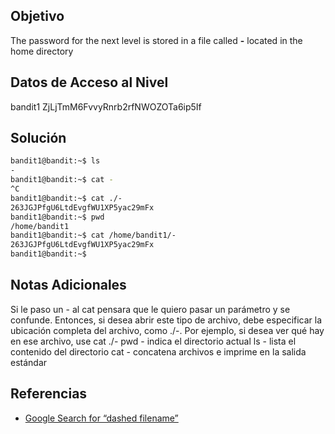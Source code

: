 ## Objetivo
The password for the next level is stored in a file called **-** located in the home directory
## Datos de Acceso al Nivel
bandit1
ZjLjTmM6FvvyRnrb2rfNWOZOTa6ip5If
## Solución
```bash
bandit1@bandit:~$ ls
-
bandit1@bandit:~$ cat -
^C
bandit1@bandit:~$ cat ./-
263JGJPfgU6LtdEvgfWU1XP5yac29mFx
bandit1@bandit:~$ pwd
/home/bandit1
bandit1@bandit:~$ cat /home/bandit1/-
263JGJPfgU6LtdEvgfWU1XP5yac29mFx
bandit1@bandit:~$
```
## Notas Adicionales
Si le paso un - al cat pensara que le quiero pasar un parámetro y se confunde. Entonces, si desea abrir este tipo de archivo, debe especificar la ubicación completa del archivo, como ./-. Por ejemplo, si desea ver qué hay en ese archivo, use cat ./-
pwd - indica el directorio actual
ls - lista el contenido del directorio
cat - concatena archivos e imprime en la salida estándar 
## Referencias
- [Google Search for “dashed filename”](https://www.google.com/search?q=dashed+filename)